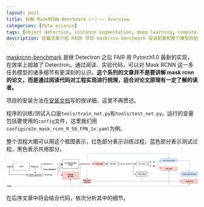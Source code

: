 ```yaml
---
layout: post
title: 拆解 MaskRCNN-Benchmark（一）—— Overview
categories: [data science]
tags: [object detection, instance segmentation, deep learning, computer vision]
description: 这篇文章介绍 FAIR 项目 maskrcnn-benchmark 安装配置和整个模型的结构。
---
```

[maskrcnn-benchmark](https://github.com/facebookresearch/maskrcnn-benchmark) 是继 Detectron 之后 FAIR 用 Pytorch1.0 最新的实现，在效率上超越了 Detectron。通过阅读、实验代码，可以对 Mask RCNN 这一多任务模型的诸多细节有更深刻的认识。**这个系列的文章并不是要讲解 mask rcnn 的论文，而是通过阅读代码对工程实现进行梳理，适合对论文原理有一定了解的读者。**

项目的安装方法在[安装文档](https://github.com/facebookresearch/maskrcnn-benchmark/blob/master/INSTALL.md)写的很详细，这里不再赘述。

程序的训练/测试入口是```tools/train_net.py```和```tools/test_net.py```。运行的变量包括要使用的```config```文件，这里我们用```configs/e2e_mask_rcnn_R_50_FPN_1x.yaml```为例。

整个流程大概可以用这个框图表示，红色部分表示训练过程，蓝色部分表示测试过程，黑色表示共用部分。
<img src="/images/2019-02-17-maskrcnn-benchmark-1/maskrcnn-benchmark.png" width="1000px"/>

在后序文章中将会结合代码，依次分析其中的细节。